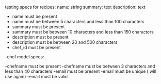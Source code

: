 testing specs for recipes:
name: string
summary: text
description: text

- name must be present
- name must be between 5 characters and less than 100 characters
- summary must be present 
- summary must be between 10 characters and less than 150 charactors
- description must be present 
- description must be between 20 and 500 characters
- chef_id must be present 


-chef model specs:

-chefname must be present 
-chefname must be between 3 characters and less than 40 characters
-email must be present
-email must be unique ( will use again)
-email must be valid
